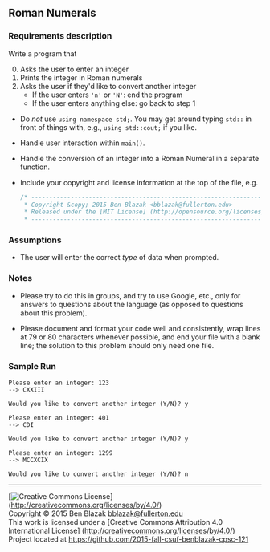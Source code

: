 ## Roman Numerals

### Requirements description

Write a program that

0. Asks the user to enter an integer
0. Prints the integer in Roman numerals
0. Asks the user if they'd like to convert another integer
    - If the user enters `'n'` or `'N'`: end the program
    - If the user enters anything else: go back to step 1

- Do *not* use `using namespace std;`.  You may get around typing `std::` in
  front of things with, e.g., `using std::cout;` if you like.
- Handle user interaction within `main()`.
- Handle the conversion of an integer into a Roman Numeral in a separate
  function.
- Include your copyright and license information at the top of the file, e.g.

    ```c++
    /* ----------------------------------------------------------------------------
     * Copyright &copy; 2015 Ben Blazak <bblazak@fullerton.edu>
     * Released under the [MIT License] (http://opensource.org/licenses/MIT)
     * ------------------------------------------------------------------------- */
    ```

### Assumptions

- The user will enter the correct *type* of data when prompted.

### Notes

- Please try to do this in groups, and try to use Google, etc., only for
  answers to questions about the language (as opposed to questions about this
  problem).

- Please document and format your code well and consistently, wrap lines at 79
  or 80 characters whenever possible, and end your file with a blank line; the
  solution to this problem should only need one file.

### Sample Run

```
Please enter an integer: 123
--> CXXIII

Would you like to convert another integer (Y/N)? y

Please enter an integer: 401
--> CDI

Would you like to convert another integer (Y/N)? y

Please enter an integer: 1299
--> MCCXCIX

Would you like to convert another integer (Y/N)? n
```


-------------------------------------------------------------------------------
[![Creative Commons License](https://i.creativecommons.org/l/by/4.0/88x31.png)]
(http://creativecommons.org/licenses/by/4.0/)  
Copyright &copy; 2015 Ben Blazak <bblazak@fullerton.edu>  
This work is licensed under a [Creative Commons Attribution 4.0 International
License] (http://creativecommons.org/licenses/by/4.0/)  
Project located at <https://github.com/2015-fall-csuf-benblazak-cpsc-121>

